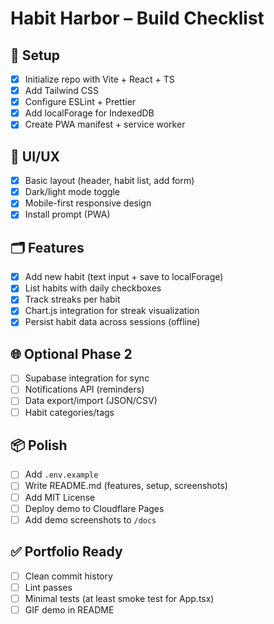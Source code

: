 # Habit Harbor – Build Checklist

## 🔧 Setup
- [x] Initialize repo with Vite + React + TS
- [x] Add Tailwind CSS
- [x] Configure ESLint + Prettier
- [x] Add localForage for IndexedDB
- [x] Create PWA manifest + service worker

## 🎨 UI/UX
- [x] Basic layout (header, habit list, add form)
- [x] Dark/light mode toggle
- [x] Mobile-first responsive design
- [x] Install prompt (PWA)

## 🗂️ Features
- [x] Add new habit (text input + save to localForage)
- [x] List habits with daily checkboxes
- [x] Track streaks per habit
- [x] Chart.js integration for streak visualization
- [x] Persist habit data across sessions (offline)

## 🌐 Optional Phase 2
- [ ] Supabase integration for sync
- [ ] Notifications API (reminders)
- [ ] Data export/import (JSON/CSV)
- [ ] Habit categories/tags

## 📦 Polish
- [ ] Add `.env.example`
- [ ] Write README.md (features, setup, screenshots)
- [ ] Add MIT License
- [ ] Deploy demo to Cloudflare Pages
- [ ] Add demo screenshots to `/docs`

## ✅ Portfolio Ready
- [ ] Clean commit history
- [ ] Lint passes
- [ ] Minimal tests (at least smoke test for App.tsx)
- [ ] GIF demo in README
